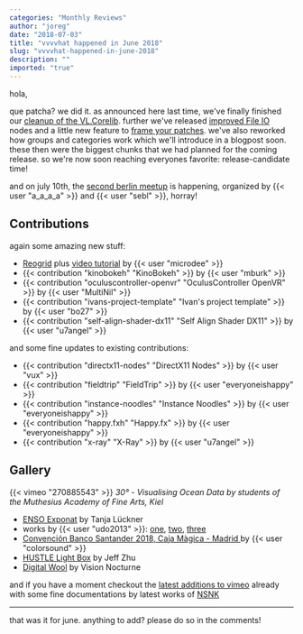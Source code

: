 ```yaml
---
categories: "Monthly Reviews"
author: "joreg"
date: "2018-07-03"
title: "vvvvhat happened in June 2018"
slug: "vvvvhat-happened-in-june-2018"
description: ""
imported: "true"
---
```



hola,

que patcha? we did it. as announced here last time, we've finally finished our [cleanup of the VL.Corelib](/blog/2018/vl-corelib-cleanup). further we've released [improved File IO](/blog/2018/vl-improved-file-io) nodes and a little new feature to [frame your patches](/blog/2018/vl-frame-your-patches). we've also reworked how groups and categories work which we'll introduce in a blogpost soon. these then were the biggest chunks that we had planned for the coming release. so we're now soon reaching everyones favorite: release-candidate time! 

and on july 10th, the [second berlin meetup](/blog/2018/2-berlin-vvvv-meetup) is happening, organized by {{< user "a_a_a_a" >}} and {{< user "sebl" >}}, horray!


## Contributions

<!--{SPLIT()}-->
again some amazing new stuff: 
* [Reogrid](/blog/reogrid) plus [video tutorial](https://www.youtube.com/watch?v=2AhHjvxn5iI) by {{< user "microdee" >}}
* {{< contribution "kinobokeh" "KinoBokeh" >}} by {{< user "mburk" >}}
* {{< contribution "oculuscontroller-openvr" "OculusController OpenVR" >}} by {{< user "MultiNil" >}}
* {{< contribution "ivans-project-template" "Ivan's project template" >}} by {{< user "bo27" >}}
* {{< contribution "self-align-shader-dx11" "Self Align Shader DX11" >}} by {{< user "u7angel" >}}
<!--~~~-->
and some fine updates to existing contributions:
* {{< contribution "directx11-nodes" "DirectX11 Nodes" >}} by {{< user "vux" >}}
* {{< contribution "fieldtrip" "FieldTrip" >}} by {{< user "everyoneishappy" >}}
* {{< contribution "instance-noodles" "Instance Noodles" >}} by {{< user "everyoneishappy" >}}
* {{< contribution "happy.fxh" "Happy.fx" >}} by {{< user "everyoneishappy" >}}
* {{< contribution "x-ray" "X-Ray" >}} by {{< user "u7angel" >}}
<!--{SPLIT}-->

## Gallery

{{< vimeo "270885543" >}}
*30° - Visualising Ocean Data by students of the Muthesius Academy of Fine Arts, Kiel*

* [ENSO Exponat](/blog/enso-exponat-von-tanja-lücker) by Tanja Lückner
* works by {{< user "udo2013" >}}: [one](/blog/secret-factories-complex-molecules), [two](/blog/the-hidden-world), [three](/blog/string-btheorie-for-beginners-part-iii)
* [Convención Banco Santander 2018, Caja Màgica - Madrid ](/blog/convención-banco-santander-2018-caja-màgica-madrid) by {{< user "colorsound" >}}
* [HUSTLE Light Box](/blog/hustle-light-box) by Jeff Zhu
* [Digital Wool](/blog/digital-woolmuseumnightfever2018coudenberg) by Vision Nocturne

and if you have a moment checkout the [latest additions to vimeo](https://vimeo.com/search/sort:latest?q=vvvv) already with some fine documentations by latest works of [NSNK](https://legacy.vvvv.org/businesses/nsynk-gesellschaft-f%C3%BCr-kunst-und-technik)

---
that was it for june. anything to add? please do so in the comments!